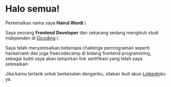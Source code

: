 # Halo semua! 

Perkenalkan nama saya **Hairul Wardi**.\

Saya seorang **Frontend Developer** dan sekarang sedang mengikuti studi independen di [Dicoding](https://www.dicoding.com/).\

Saya telah menyelesaikan beberapa challenge pemrograman seperti hackerrank dan juga freecodecamp di bidang frontend programming, sebagai bukti saya akan lampirkan link sertifikasi yang telah saya selesaikan:

[hackerrank]: https://www.hackerrank.com/certificates/f5e8c59dfdf3
[freecodecamp]: https://www.freecodecamp.org/certification/hairulwardy/responsive-web-design

Jika kamu tertarik untuk berkenalan denganku, silakan ikuti akun [Linkedin](https://www.linkedin.com/in/hairul-wardi-166574231/)ku ya.
